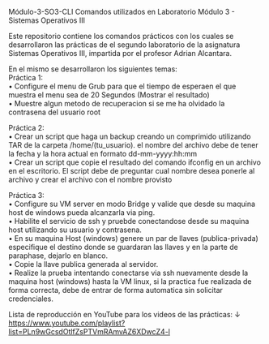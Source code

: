 Módulo-3-SO3-CLI Comandos utilizados en Laboratorio Módulo 3 - Sistemas Operativos III

Este repositorio contiene los comandos prácticos con los cuales se desarrollaron las prácticas de el segundo laboratorio de la asignatura Sistemas Operativos III, impartida por el profesor Adrian Alcantara.

En el mismo se desarrollaron los siguientes temas:                                                                                                                                                           
Práctica 1:                                                                                                                                                                                                           
• Configure el menu de Grub para que el tiempo de esperaen el que muestra el menu sea de 20 Segundos (Mostrar el resultado)                                                                                     
• Muestre algun metodo de recuperacion si se me ha olvidado la contrasena del usuario root                                                                                                                          
                                                                                                                                                                                                                   
Práctica 2:                                                                                                                                                                                                    
• Crear un script que haga un backup creando un comprimido utilizando TAR de la carpeta /home/(tu_usuario). el nombre del archivo debe de tener la fecha y la hora actual en formato dd-mm-yyyy:hh:mm                
• Crear un script que copie el resultado del comando ifconfig en un archivo en el escritorio. El script debe de preguntar cual nombre desea ponerle al archivo y crear el archivo con el nombre provisto              
                                                                                                                                                                                                                   
Práctica 3:                                                                                                                                                                                                           
• Configure su VM server en modo Bridge y valide que desde su maquina host de windows pueda alcanzarla via ping.                                                                                                   
• Habilite el servicio de ssh y pruebde conectandose desde su maquina host utilizando su usuario y contrasena.                                                                                                     
• En su maquina Host (windows) genere un par de llaves (publica-privada) especifique el destino donde se guardaran las llaves y en la parte de paraphase, dejarlo en blanco.                                          
• Copie la llave publica generada al servidor.                                                                                                                                                                       
• Realize la prueba intentando conectarse via ssh nuevamente desde la maquina host (windows) hasta la VM linux, si la practica fue realizada de forma correcta, debe de entrar de forma automatica sin solicitar      credenciales.                                                                                                                                                                                              

Lista de reproducción en YouTube para los videos de las prácticas: ↓                                                                                                                                                   
https://www.youtube.com/playlist?list=PLn9wGcsdOtlfZsPTVmRAmvAZ6XDwcZ4-l
